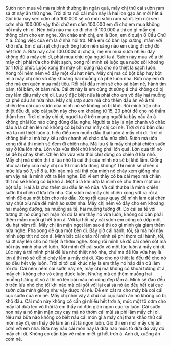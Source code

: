Sườn non mua về mà ra bình thường ăn ngán quá, mấy chị thử cái sườn ram sả ớt này ăn thử nghe. Trời ơi ta nói cái món này là hai lon gạo ăn mới hết á. Giờ bữa nay seri cơm nhà 100.000 sẽ có món sườn ram sả ớt. Em nói seri cơm nhà 100.000 vậy thôi chứ em cầm 100.000 em đi chợ em mua không nổi mấy chị ơi. Nên bữa nào mà có đi chợ lố 100.000 á thì có gì mấy chị thông cảm cho em nghe. Xin chào anh chị, em là Bon, em ở quận 8 Cầu Chữ Y á. Công việc của em là ở nhà nội trợ. Nhà em có bán lạp xưởng, mắm với khô nữa. Em ở sát rạt chợ rạch ông luôn nên sáng nào em cũng đi chợ đó hết trơn á. Bữa nay cầm 100.000đ đi chợ á, mẹ em mua sườn nhiêu đây không đủ á mấy chị ơi, phải mua chịu của người ta á. Sườn này mua về á thì mấy chị phải rửa cho thiệt sạch, xong rồi mình sẽ luộc qua nước sôi khoảng từ 1 tới 2 phút. Luộc xong thì mấy chị cũng rửa cho nó thiệt là sạch luôn. Xong rồi nêm nếm vô đây một xíu hạt nêm. Mấy chị mà có bột bắp hay bột mì á mấy chị cho vô đây khoảng hai muỗng cà phê luôn nha. Bữa nay em đi chợ mà em quên mua mất tiêu. Rồi bắt đầu mình sẽ cho sả băm nè, hành tím băm, tỏi băm, ớt băm nữa. Cái ớt này là em dùng ớt sừng á chứ không có bị cay lắm đâu mấy chị ơi. Lưu ý đặc biệt nữa là phải cho em vô đây hai muỗng cà phê dầu ăn nữa nha. Mấy chị ướp sườn mà cho thêm dầu ăn vô á thì chiên lên cái cục sườn của mình nó sẽ không có bị khô. Rồi mình trộn cho thiệt đều đi, ướp cái sườn này cho em khoảng từ 15, 20 phút để cho nó thấm thấm hen. Trời ơi mấy chị ơi, người ta ở trên mạng người ta bày nấu ăn á không phải lúc nào cũng đúng đâu nghe. Người ta bày là nặn chanh vô chảo dầu á là chiên lên nó không có bị bắn mà mấy chị coi nè. Trời ơi nó bắn dầu mà ta nói thiệt luôn á, hiếu điều em muốn đầu thai luôn á mấy chị ơi. Trời ơi không biết ai mà bày kêu nặn chanh vô chảo dầu nữa chứ. Sườn mà ướp xong rồi á thì mình sẽ đem đi chiên nha. Mà lưu ý là mấy chị phải chiên sườn này ở lửa lớn nha. Lớn vừa vừa thôi chứ không phải lớn quá. Lớn quá thì nó sẽ dễ bị cháy khét. Chiên lớn vừa vừa thôi chứ đừng có chiên ở lửa nhỏ. Mấy chị mà chiên thịt ở lửa nhỏ là cái thịt của mình nó sẽ bị khô lắm. Giống như cái bếp của mấy chị có 10 mức lửa đúng không? Thì mình sẽ chiên ở mức lửa số 7, số 8 á. Khi nào mà cái thịt của mình nó cháy xém giống như em vậy nè là mình vớt ra liền nghe. Bởi vì em thấy có ba cái mẹo mà chiên thịt nó sẽ không có bị khô á. Một á là khi ướp là mình sẽ cho thêm một xíu bột bắp. Hai á là cho thêm xíu dầu ăn vô nữa. Và cái thứ ba là mình chiên sườn thì chiên ở lửa lớn nha. Cái sườn mà mấy chị chiên xong vớt ra rồi á, mình để qua một bên cho ráo dầu. Xong rồi quay quay để mình làm cái chén này chút xíu nữa để mình áo sườn nha. Mấy chị nêm vô đây cho em khoảng hai muỗng đường, ba muỗng sa tế, hai muỗng tương ớt. Do cái sa tế với tương ớt nó cũng hơi mặn rồi đó là em thấy nó vừa luôn, không có cần phải thêm mắm muối gì hết trơn á. Với lại hồi nãy cái sườn em cũng có ướp một xíu hạt nêm rồi. Mấy chị ăn mặn ngọt làm sao á thì có gì mình gia giảm thêm nữa nghe. Pha xong để qua một bên đi. Bây giờ cái hành, tỏi, sả mà hồi nãy mình ướp thịt nó còn á. Mình bắt cái chảo rồi mình sẽ phi thơm cái hành, tỏi, sả ớt này lên cho nó thiệt là thơm nghe. Xong rồi mình sẽ đổ cái chén sốt mà hồi nãy mình pha vô luôn. Rồi mình đổ cái sườn vô một lúc luôn á mấy chị ơi. Lúc này á thì mình phải để lửa nhỏ thiệt nhỏ nha, chứ mà để lửa vừa hay là lớn á thì nó sẽ dễ bị cháy lắm á mấy chị ơi. Xào cho nó thiệt là đều để cho nó áo đều hết vậy luôn. Trời ơi tới cái khúc này là em thấy nó hấp dẫn dữ lắm rồi đó. Cái nêm nếm cái sườn này nè, mấy chị mà không có khoái tương ớt á, mấy chị không cho vô cũng được luôn. Nhưng mà có thêm muỗng hai muỗng tương ớt vô á thì nó lên cái màu nó cũng đẹp lắm á. Mình sẽ đảo đều ở trên lửa nhỏ cho tới khi nào mà cái sốt với lại cái sả nó áo đều hết cái cục sườn của mình giống như vậy được rồi nè. Để em cắt ra cho mấy bà coi cái cục sườn của em nè. Mấy chị nhìn vậy á chứ cái cục sườn ăn nó không có bị khô đâu. Cái món này không có cần gì nhiều hết trơn á, múc một tô cơm cho mấy lát dưa leo vô thôi là em thấy nó đơn giản ngon cực kỳ luôn. Cái sườn non này á nó mặn mặn cay cay mà nó thơm cái mùi sả phi lắm mấy chị ơi. Nếu mà bữa nào không có biết nấu cái món gì á mấy chị tham khảo thử cái món này đi, em thấy dễ làm ăn rất là ngon luôn. Giờ thì em mời mấy chị ăn cơm với em nha. Bữa nay nấu cái món này là đứa nào múc tô đứa đó vậy đó mấy chị ơi. Không có cần bày vẽ mâm miết gì hết trơn á. Anh ơi, xuống ăn cơm nè.